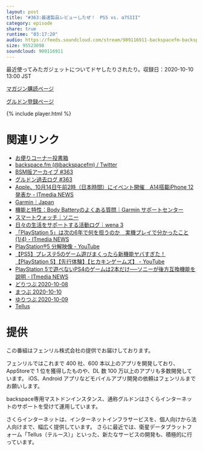 ```yaml
---
layout: post
title: "#363:最速製品レビューしたぜ！　PS5 vs. α7SIII"
category: episode
share: true
runtime: "03:17:20"
audio: https://feeds.soundcloud.com/stream/909116911-backspacefm-backspacefm-363.mp3
size: 95523698
soundcloud: 909116911
---
```


最近使ってみたガジェットについてドヤしたりされたり。収録日：2020-10-10 13:00 JST

[マガジン購読ページ](https://note.com/drikin/m/m55ec296b7655)

[グルドン登録ページ](https://mstdn.guru/invite/3WVHpSMr)

{% include player.html %}

# 関連リンク
* [お便りコーナー投書箱](https://forms.gle/NDBngfLwc3jKbLEJ6)
* [backspace.fm (@backspacefm) / Twitter](https://twitter.com/backspacefm)
* [BSM版アーカイブ #363](https://note.com/backspacefm/n/n358cc513a8eb)
* [グルドン過去ログ #363](https://rbtnn.github.io/mstdn-picker/?instance=mstdn.guru&since_id=105008488165388149&max_id=105009298935645329)
* [Apple、10月14日午前2時（日本時間）にイベント開催　A14搭載iPhone 12発表か - ITmedia NEWS](https://www.itmedia.co.jp/news/articles/2010/07/news058.html)
* [Garmin｜Japan](https://www.garmin.co.jp/)
* [機能と特性：Body Batteryのよくある質問｜Garmin サポートセンター](https://support.garmin.com/ja-JP/?faq=VOFJAsiXut9K19k1qEn5W5)
* [スマートウォッチ｜ソニー](https://www.sony.jp/smartwatch/)
* [日々の生活をサポートする活動ログ｜wena 3](http://wena.jp/lp/wena_3/log/index.html)
* [「PlayStation 5」は次の6年で何を担うのか　実機プレイで分かったこと (1/4) - ITmedia NEWS](https://www.itmedia.co.jp/news/articles/2010/05/news086.html)
* [PlayStation®5 分解映像 - YouTube](https://www.youtube.com/watch?v=iLKvWhcA_KU&feature=youtu.be)
* [【PS5】プレステ5のゲーム遊びまくったら新機能ヤバすぎた！【PlayStation 5】【先行体験】【ヒカキンゲームズ】 - YouTube](https://www.youtube.com/watch?v=FhRVjbUC0UI&feature=youtu.be)
* [PlayStation 5で遊べないPS4のゲームは2本だけ──ソニーが後方互換機能を説明 - ITmedia NEWS](https://www.itmedia.co.jp/news/articles/2010/10/news023.html)
* [どりつぶ 2020-10-08](https://note.com/drikin/n/n7207d2a0e15c)
* [まつぶ 2020-10-10](https://note.com/mazzo/n/n922a1e0d0cf9)
* [ゆりつぶ 2020-10-09](https://note.com/nezumi3/n/nb046ad9e6834)
* [Tellus](https://www.tellusxdp.com/)

# 提供

この番組はフェンリル株式会社の提供でお届けしております。

フェンリルではこれまで 400 社、600 本以上のアプリを開発しており、AppStoreで 1 位を獲得したものや、DL 数 100 万以上のアプリも多数開発しています。
iOS、Android アプリなどモバイルアプリ開発の依頼はフェンリルまでお願いします。

backspace専用マストドンインスタンス、通称グルドンはさくらインターネットのサポートを受けて運用しています。

さくらインターネットは、インターネットインフラサービスを、個人向けから法人向けまで、幅広く提供しています。
さらに最近では、衛星データプラットフォーム「Tellus（テルース）」といった、新たなサービスの開発も、積極的に行っています。
